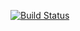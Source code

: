 [![Build Status](https://travis-ci.org/ArnaudTarroux/Openings.svg?branch=master)](https://travis-ci.org/ArnaudTarroux/Openings)
